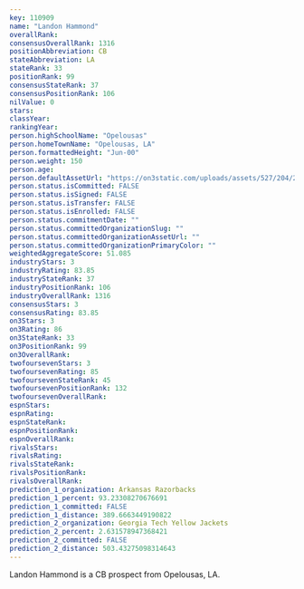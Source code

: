 ```yaml
---
key: 110909
name: "Landon Hammond"
overallRank: 
consensusOverallRank: 1316
positionAbbreviation: CB
stateAbbreviation: LA
stateRank: 33
positionRank: 99
consensusStateRank: 37
consensusPositionRank: 106
nilValue: 0
stars: 
classYear: 
rankingYear: 
person.highSchoolName: "Opelousas"
person.homeTownName: "Opelousas, LA"
person.formattedHeight: "Jun-00"
person.weight: 150
person.age: 
person.defaultAssetUrl: "https://on3static.com/uploads/assets/527/204/204527.png"
person.status.isCommitted: FALSE
person.status.isSigned: FALSE
person.status.isTransfer: FALSE
person.status.isEnrolled: FALSE
person.status.commitmentDate: ""
person.status.committedOrganizationSlug: ""
person.status.committedOrganizationAssetUrl: ""
person.status.committedOrganizationPrimaryColor: ""
weightedAggregateScore: 51.085
industryStars: 3
industryRating: 83.85
industryStateRank: 37
industryPositionRank: 106
industryOverallRank: 1316
consensusStars: 3
consensusRating: 83.85
on3Stars: 3
on3Rating: 86
on3StateRank: 33
on3PositionRank: 99
on3OverallRank: 
twofoursevenStars: 3
twofoursevenRating: 85
twofoursevenStateRank: 45
twofoursevenPositionRank: 132
twofoursevenOverallRank: 
espnStars: 
espnRating: 
espnStateRank: 
espnPositionRank: 
espnOverallRank: 
rivalsStars: 
rivalsRating: 
rivalsStateRank: 
rivalsPositionRank: 
rivalsOverallRank: 
prediction_1_organization: Arkansas Razorbacks
prediction_1_percent: 93.23308270676691
prediction_1_committed: FALSE
prediction_1_distance: 389.6663449190822
prediction_2_organization: Georgia Tech Yellow Jackets
prediction_2_percent: 2.631578947368421
prediction_2_committed: FALSE
prediction_2_distance: 503.43275098314643
---
```

Landon Hammond is a CB prospect from Opelousas, LA.